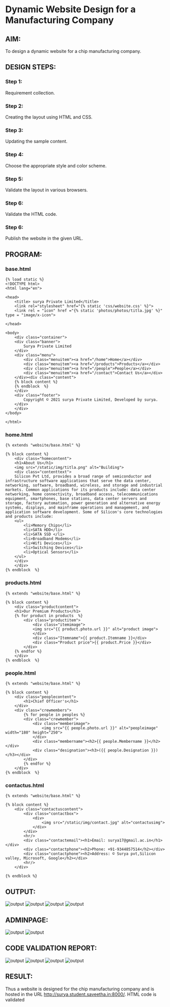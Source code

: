 # Dynamic Website Design for a Manufacturing Company
## AIM:
To design a dynamic website for a chip manufacturing company.


## DESIGN STEPS:
### Step 1: 
Requirement collection.
### Step 2:
Creating the layout using HTML and CSS.
### Step 3:
Updating the sample content.
### Step 4:
Choose the appropriate style and color scheme.
### Step 5:
Validate the layout in various browsers.
### Step 6:
Validate the HTML code.
### Step 6:
Publish the website in the given URL.

## PROGRAM:

### base.html
```
{% load static %}
<!DOCTYPE html>
<html lang="en">

<head>
    <title> surya Private Limited</title>
    <link rel="stylesheet" href="{% static 'css/website.css' %}">
    <link rel = "icon" href ="{% static 'photos/photos/titla.jpg' %}" type = "image/x-icon"> 
              
</head>

<body>
    <div class="container">
    <div class="banner">
        Surya Private Limited
    </div>
    <div class="menu">
        <div class="menuitem"><a href="/home">Home</a></div> 
        <div class="menuitem"><a href="/products">Products</a></div> 
        <div class="menuitem"><a href="/people">People</a></div>
        <div class="menuitem"><a href="/contact">Contact Us</a></div> 
    </div><div class="content">
    {% block content %}    
    {% endblock  %}
    </div>
    <div class="footer">
        Copyright © 2021 surya Private Limited, Developed by surya.
    </div>
    </div>
</body>

</html>
```

### home.html
```
{% extends "website/base.html" %}

{% block content %}
    <div class="homecontent">    
    <h1>About Us</h1>
    <img src="/static/img/titla.png" alt="Building">
    <div class="contenttext">
    Silicon Pvt Ltd, provides a broad range of semiconductor and infrastructure software applications that serve the data center, networking, software, broadband, wireless, and storage and industrial markets. Common applications for its products include: data center networking, home connectivity, broadband access, telecommunications equipment, smartphones, base stations, data center servers and storage, factory automation, power generation and alternative energy systems, displays, and mainframe operations and management, and application software development. Some of Silicon's core technologies and products include:
    <ul>
        <li>Memory Chips</li>
        <li>SATA HDD</li>
        <li>SATA SSD </li>
        <li>Broadband Modems</li>
        <li>Wifi Devices</li>
        <li>Switching Devices</li>
        <li>Optical Sensors</li>
    </ul> 
    </div>
    </div>
{% endblock  %}
```

### products.html
```
{% extends "website/base.html" %}

{% block content %}
    <div class="productcontent">    
    <h1>Our Premium Products</h1>
    {% for product in products  %}
        <div class="productitem"> 
            <div class="itemimage">
            <img src="{{ product.photo.url }}" alt="product image">
            </div>
            <div class="Itemname">{{ product.Itemname }}</div>
            <div class="Product price">{{ product.Price }}</div>
        </div>
    {% endfor %}
    </div>
{% endblock  %}
```

### people.html
```
{% extends "website/base.html" %}

{% block content %}
    <div class="peoplecontent">
        <h1>Chief Officer's</h1>
    </div>
    <div class="crewmembers">
        {% for people in peoples %}
        <div class="crewmember">
            <div class="memberimage">
                <img src="{{ people.photo.url }}" alt="peopleimage" width="180" height="250">
            </div>
            <div class="membername"><h2>{{ people.Membername }}</h2></div>
            <div class="designation"><h3>({{ people.Designation }})</h3></div>
        </div>
        {% endfor %}
    </div>
{% endblock  %}
```

### contactus.html
```
{% extends "website/base.html" %}

{% block content %}
    <div class="contactuscontent">
        <div class="contactbox">
            <div>
                <img src="/static/img/contact.jpg" alt="contactusimg">
            </div>
        </div>
        <hr/>
        <div class="contactemail"><h1>Email: surya17@gmail.ac.in</h1></div>
        <div class="contactphone"><h2>Phone: +91-9344857514</h2></div>
        <div class="contactphone"><h2>Address: © Surya pvt,Silicon valley, Microsoft, Google</h2></div>
        <hr/>
    </div>

{% endblock %}
```

## OUTPUT:
![output](./static/img/home.jpg)
![output](./static/img/product.jpg)
![output](./static/img/people.jpg)
![output](./static/img/contactus.jpg)

## ADMINPAGE:
![output](./static/img/home.jpg)
![output](./static/img/product.jpg)

## CODE VALIDATION REPORT:
![output](./static/img/home.val.jpg)
![output](./static/img/product.val.jpg)
![output](./static/img/people.val.jpg)
![output](./static/img/contact.val.jpg)

## RESULT:
Thus a website is designed for the chip manufacturing company and is hosted in the URL http://surya.student.saveetha.in:8000/. HTML code is validated